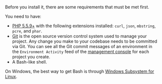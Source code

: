 Before you install it, there are some requirements that must be met first.

You need to have:

* [PHP 5.5.9+](https://www.php.net/manual/en/install.php) with the following extensions installed: `curl`, `json`, `mbstring`, `pcre`, and `phar`.
* [Git](https://docs.github.com/en/get-started/quickstart/set-up-git) is the open source version control system used to manage your project. Any change you make to your codebase needs to be committed via Git. You can see all the Git commit messages of an environment in the `Environment Activity` feed of the [management console](/administration/web/_index.md) for each project you create.
* A Bash-like shell.

On Windows, the best way to get Bash is through [Windows Subsystem for Linux](https://msdn.microsoft.com/en-gb/commandline/wsl/about).
